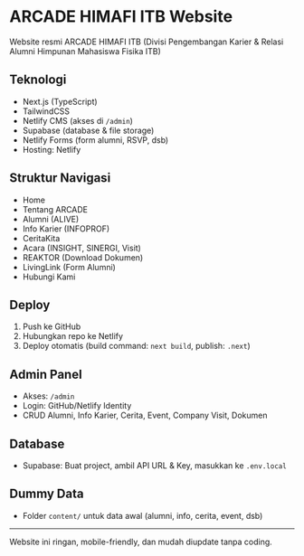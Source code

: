 # ARCADE HIMAFI ITB Website

Website resmi ARCADE HIMAFI ITB (Divisi Pengembangan Karier & Relasi Alumni Himpunan Mahasiswa Fisika ITB)

## Teknologi
- Next.js (TypeScript)
- TailwindCSS
- Netlify CMS (akses di `/admin`)
- Supabase (database & file storage)
- Netlify Forms (form alumni, RSVP, dsb)
- Hosting: Netlify

## Struktur Navigasi
- Home
- Tentang ARCADE
- Alumni (ALIVE)
- Info Karier (INFOPROF)
- CeritaKita
- Acara (INSIGHT, SINERGI, Visit)
- REAKTOR (Download Dokumen)
- LivingLink (Form Alumni)
- Hubungi Kami

## Deploy
1. Push ke GitHub
2. Hubungkan repo ke Netlify
3. Deploy otomatis (build command: `next build`, publish: `.next`)

## Admin Panel
- Akses: `/admin`
- Login: GitHub/Netlify Identity
- CRUD Alumni, Info Karier, Cerita, Event, Company Visit, Dokumen

## Database
- Supabase: Buat project, ambil API URL & Key, masukkan ke `.env.local`

## Dummy Data
- Folder `content/` untuk data awal (alumni, info, cerita, event, dsb)

---

Website ini ringan, mobile-friendly, dan mudah diupdate tanpa coding.

